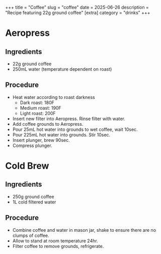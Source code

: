 ﻿+++
title = "Coffee"
slug = "coffee"
date = 2025-06-26
description = "Recipe featuring 22g ground coffee"
[extra]
  category = "drinks"
+++

# Aeropress
## Ingredients
* 22g ground coffee
* 250mL water (temperature dependent on roast)
## Procedure
* Heat water according to roast darkness
  + Dark roast: 180F
  + Medium roast: 190F
  + Light roast: 200F
* Insert new filter into Aeropress. Rinse filter with water.
* Add coffee grounds to Aeropress.
* Pour 25mL hot water into grounds to wet coffee, wait 10sec.
* Pour 225mL hot water into grounds. Stir 10sec.
* Insert plunger, brew 90sec.
* Compress plunger.

# Cold Brew
## Ingredients
* 250g ground coffee
* 1L cold filtered water
## Procedure
* Combine coffee and water in mason jar, shake to ensure there are no clumps of coffee.
* Allow to stand at room temperature 24hr.
* Filter coffee to remove grounds, refrigerate.